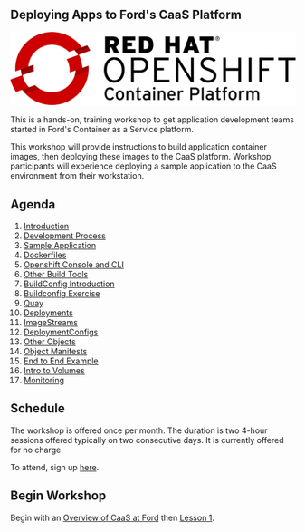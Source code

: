 ## Deploying Apps to Ford's CaaS Platform

![OpenShift Logo](images/OpenShift_Logo.svg)

This is a hands-on, training workshop to get application development teams started in Ford's Container as a Service platform.

This workshop will provide instructions to build application container images, then deploying these images to the CaaS platform. Workshop participants will experience deploying a sample application to the CaaS environment from their workstation. 

## Agenda

1. [Introduction](./lessons/1-introduction.md)
1. [Development Process](./lessons/2-development.md)
1. [Sample Application](./lessons/3-application.md)
1. [Dockerfiles](./lessons/4-dockerfiles.md)
1. [Openshift Console and CLI](./lessons/5-console.md)
1. [Other Build Tools](./lessons/6-buildtools.md)
1. [BuildConfig Introduction](./lessons/7-buildintro.md)
1. [Buildconfig Exercise](./lessons/8-buildconfig.md)
1. [Quay](./lessons/9-quay.md)
1. [Deployments](./lessons/10-deployment.md)
1. [ImageStreams](./lessons/11-imagestreams.md)
1. [DeploymentConfigs](./lessons/12-deploymentconfig.md)
1. [Other Objects](./lessons/13-objects.md)
1. [Object Manifests](./lessons/14-objectmanifest.md)
1. [End to End Example](./lessons/15-endtoend.md)
1. [Intro to Volumes](./lessons/16-volumesintro.md)
1. [Monitoring](./lessons/17-monitoring.md)

## Schedule

The workshop is offered once per month. The duration is two 4-hour sessions offered typically on two consecutive days. It is currently offered for no charge.

To attend, sign up [here](https://it2.spt.ford.com/sites/dev/Lists/RegisterForEvent/newform.aspx).

## Begin Workshop

Begin with an [Overview of CaaS at Ford](https://it2.spt.ford.com/sites/dev/Documents/CaaS-At-Ford_Workshop.pptx) then [Lesson 1](./lessons/1-introduction.md).
